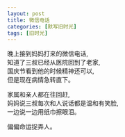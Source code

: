 ```yaml
---
layout: post
title: 微信电话
categories: [默写旧时光]
tags: [旧时光]
---
```


晚上接到妈妈打来的微信电话,   
知道了三叔已经从医院回到了老家,       
国庆节看到他的时候精神还可以,     
但是现在病情急转直下。    

家属和亲人都在往回赶,    
妈妈说三叔每次和人说话都是温和有笑脸,   
一边说一边用纸巾擦眼泪。

偏偏命运捉弄人。
